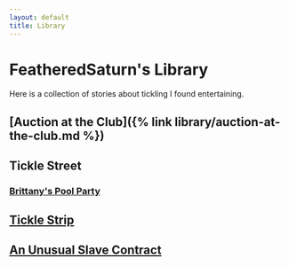 ```yaml
---
layout: default
title: Library
---
```


# FeatheredSaturn's Library

Here is a collection of stories about tickling I found entertaining.

## [Auction at the Club]({% link library/auction-at-the-club.md %})

## Tickle Street

### [Brittany's Pool Party](/library/tickle-street/brittanys-pool-party.html)

## [Tickle Strip](/library/tickle-strip.html)

## [An Unusual Slave Contract](/library/unusual-slave-contract.html)